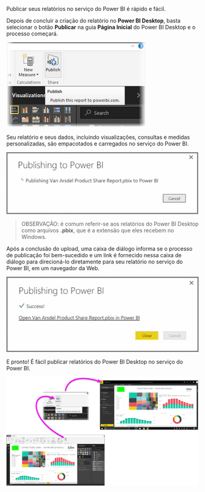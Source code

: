 Publicar seus relatórios no serviço do Power BI é rápido e fácil.

Depois de concluir a criação do relatório no **Power BI Desktop**, basta selecionar o botão **Publicar** na guia **Página Inicial** do Power BI Desktop e o processo começará.

![](media/4-1-publish-reports/4-1_1.png)

Seu relatório e seus dados, incluindo visualizações, consultas e medidas personalizadas, são empacotados e carregados no serviço do Power BI.

![](media/4-1-publish-reports/4-1_2.png)

> OBSERVAÇÃO: é comum referir-se aos relatórios do Power BI Desktop como arquivos **.pbix**, que é a extensão que eles recebem no Windows.
> 
> 

Após a conclusão do upload, uma caixa de diálogo informa se o processo de publicação foi bem-sucedido e um link é fornecido nessa caixa de diálogo para direcioná-lo diretamente para seu relatório no serviço do Power BI, em um navegador da Web.

![](media/4-1-publish-reports/4-1_3.png)

E pronto! É fácil publicar relatórios do Power BI Desktop no serviço do Power BI.

![](media/4-1-publish-reports/4-1_4.png)

